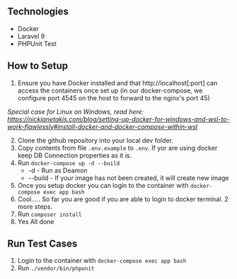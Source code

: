 
## Technologies

- Docker
- Laravel 9
- PHPUnit Test

## How to Setup

1. Ensure you have Docker installed and that http://localhost[:port] can access the containers once set up (in our docker-compose, we configure port 4545 on the host to forward to the nginx's port 45)

*Special case for Linux on Windows, read here: https://nickjanetakis.com/blog/setting-up-docker-for-windows-and-wsl-to-work-flawlessly#install-docker-and-docker-compose-within-wsl*

2. Clone the github repository into your local dev folder.
3. Copy contents from file `.env.example` to `.env`. If yor are using docker keep DB Connection properties as it is.
4. Run `docker-compose up -d --build` 
    * -d - Run as Deamon
    * --build - If your image has not been created, it will create new image
5. Once you setup docker you can login to the container with `docker-compose exec app bash`
6. Cool..... So far you are good if you are able to login to docker terminal. 2 more steps.
7. Run `composer install`
10. Yes All done

## Run Test Cases

1. Login to the container with `docker-compose exec app bash`
2. Run `./vendor/bin/phpunit`

